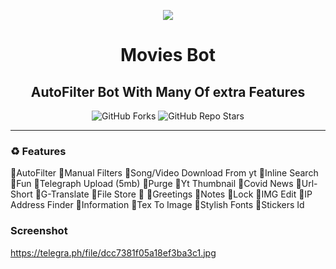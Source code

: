 <p align="center"><a href="https://github.com/CrimzBots/MoviesBot"><img src="https://telegra.ph/file/dda4ccd28c0379c0d1ab6.jpg"></a></p> 

<h1 align="center"><b>Movies Bot</b></h1>
<h2 align="center"><b>AutoFilter Bot With Many Of extra Features </b></h4>

<p align="center" > <img alt="GitHub Forks" src="https://img.shields.io/github/forks/CrimzBots/MoviesBot?label=%F0%9F%8D%B4Forks&logoColor=blue&style=social"> <img alt="GitHub Repo Stars" src="https://img.shields.io/github/stars/CrimzBots/MoviesBot?label=%E2%AD%90%EF%B8%8FStars&logoColor=blue&style=social"></p>

<hr>

### ♻️ Features
🔹AutoFilter 
🔹Manual Filters 
🔹Song/Video Download From yt 
🔹Inline Search
🔹Fun
🔹Telegraph Upload (5mb)
🔹Purge 
🔹Yt Thumbnail 
🔹Covid News 
🔹Url-Short
🔹G-Translate 
🔹File Store 📁
🔹Greetings
🔹Notes
🔹Lock
🔹IMG Edit 
🔹IP Address Finder
🔹Information 
🔹Tex To Image 
🔹Stylish Fonts
🔹Stickers Id 

### Screenshot
https://telegra.ph/file/dcc7381f05a18ef3ba3c1.jpg
